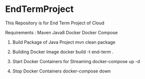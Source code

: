 # EndTermProject
This Repository is for End Term Project of Cloud

Requirements :
Maven
Java8
Docker
Docker Compose

1. Build Package of Java Project
	mvn clean package

2. Building Docker Image
	docker build -t end-term .

3. Start Docker Containers for Streaming
	docker-compose up -d

4. Stop Docker Containers
	docker-compose down